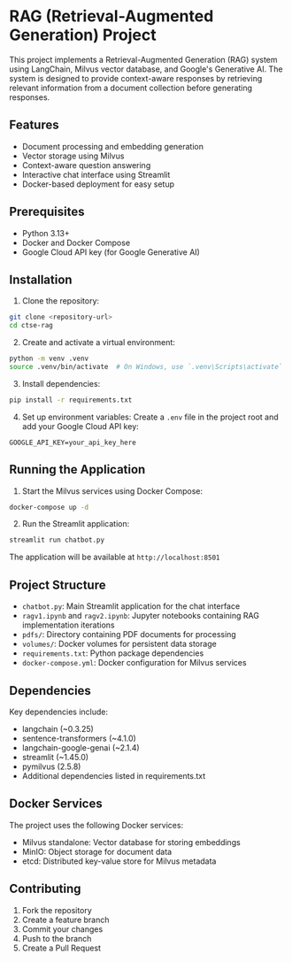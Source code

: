 # RAG (Retrieval-Augmented Generation) Project

This project implements a Retrieval-Augmented Generation (RAG) system using LangChain, Milvus vector database, and Google's Generative AI. The system is designed to provide context-aware responses by retrieving relevant information from a document collection before generating responses.

## Features

- Document processing and embedding generation
- Vector storage using Milvus
- Context-aware question answering
- Interactive chat interface using Streamlit
- Docker-based deployment for easy setup

## Prerequisites

- Python 3.13+
- Docker and Docker Compose
- Google Cloud API key (for Google Generative AI)

## Installation

1. Clone the repository:
```bash
git clone <repository-url>
cd ctse-rag
```

2. Create and activate a virtual environment:
```bash
python -m venv .venv
source .venv/bin/activate  # On Windows, use `.venv\Scripts\activate`
```

3. Install dependencies:
```bash
pip install -r requirements.txt
```

4. Set up environment variables:
Create a `.env` file in the project root and add your Google Cloud API key:
```
GOOGLE_API_KEY=your_api_key_here
```

## Running the Application

1. Start the Milvus services using Docker Compose:
```bash
docker-compose up -d
```

2. Run the Streamlit application:
```bash
streamlit run chatbot.py
```

The application will be available at `http://localhost:8501`

## Project Structure

- `chatbot.py`: Main Streamlit application for the chat interface
- `ragv1.ipynb` and `ragv2.ipynb`: Jupyter notebooks containing RAG implementation iterations
- `pdfs/`: Directory containing PDF documents for processing
- `volumes/`: Docker volumes for persistent data storage
- `requirements.txt`: Python package dependencies
- `docker-compose.yml`: Docker configuration for Milvus services

## Dependencies

Key dependencies include:
- langchain (~0.3.25)
- sentence-transformers (~4.1.0)
- langchain-google-genai (~2.1.4)
- streamlit (~1.45.0)
- pymilvus (2.5.8)
- Additional dependencies listed in requirements.txt

## Docker Services

The project uses the following Docker services:
- Milvus standalone: Vector database for storing embeddings
- MinIO: Object storage for document data
- etcd: Distributed key-value store for Milvus metadata

## Contributing

1. Fork the repository
2. Create a feature branch
3. Commit your changes
4. Push to the branch
5. Create a Pull Request

